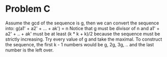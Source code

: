 # Problem C
Assume the gcd of the sequence is g, then we can convert the sequence into:
g(a1' + a2' + ... + ak') = n
Notice that g must be divisor of n and a1' + a2' + .. + ak' must be at least (k * k + k)/2 because the sequence must be strictly increasing. Try every value of g and take the maximal. To construct the sequence, the first k - 1 numbers would be g, 2g, 3g, .. and the last number is the left over.
